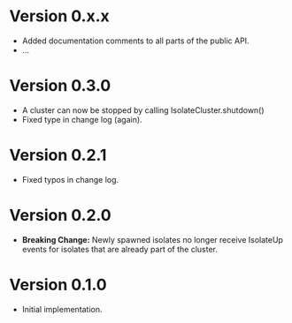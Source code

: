 # Version 0.x.x

- Added documentation comments to all parts of the public API.
- ...

# Version 0.3.0

- A cluster can now be stopped by calling IsolateCluster.shutdown()
- Fixed type in change log (again).

# Version 0.2.1

- Fixed typos in change log.

# Version 0.2.0

- **Breaking Change:** Newly spawned isolates no longer receive IsolateUp events for isolates that are already part of the cluster. 

# Version 0.1.0

- Initial implementation.
